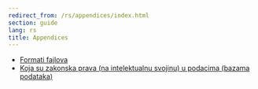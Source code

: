 ```yaml
---
redirect_from: /rs/appendices/index.html
section: guide
lang: rs
title: Appendices
---
```


-   [Formati fajlova](http://opendatahandbook.org/guide/en/appendices/file-formats)
-   [Koja su zakonska prava (na intelektualnu svojinu) u podacima (bazama podataka)](http://opendatahandbook.org/guide/en/appendices/what-legal-ip-rights-are-there-in-databases/)
